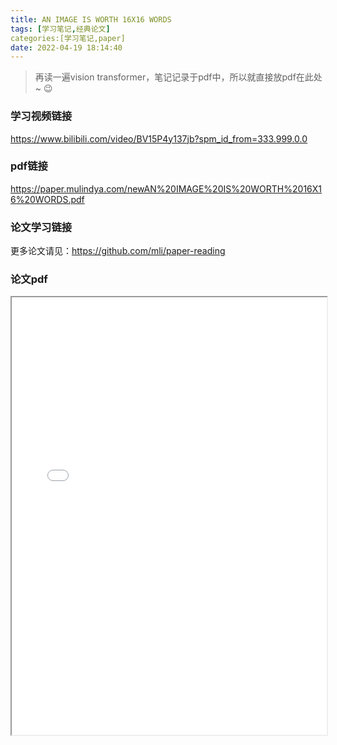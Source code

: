 ```yaml
---
title: AN IMAGE IS WORTH 16X16 WORDS
tags: [学习笔记,经典论文]
categories:[学习笔记,paper]
date: 2022-04-19 18:14:40
---
```


> 再读一遍vision transformer，笔记记录于pdf中，所以就直接放pdf在此处~ :wink:
### 学习视频链接

https://www.bilibili.com/video/BV15P4y137jb?spm_id_from=333.999.0.0

### pdf链接

https://paper.mulindya.com/newAN%20IMAGE%20IS%20WORTH%2016X16%20WORDS.pdf

### 论文学习链接

更多论文请见：https://github.com/mli/paper-reading

### 论文pdf

<iframe src='/js/pdfjs_old/web/viewer.html?file=https://paper.mulindya.com/newAN%20IMAGE%20IS%20WORTH%2016X16%20WORDS.pdf' width=100% height=700></iframe>
